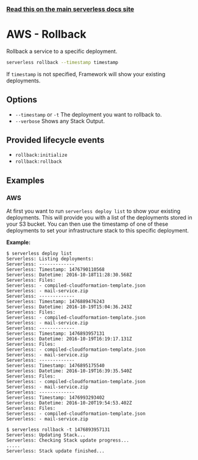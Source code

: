 <!--
title: Serverless Rollback CLI Command
description: Rollback the Serverless service to a specific deployment
short_title: Rollback
keywords: ['Serverless', 'Framework', 'AWS Lambda', 'rollback', 'deployment']
-->

<!-- DOCS-SITE-LINK:START automatically generated  -->

### [Read this on the main serverless docs site](https://www.serverless.com/framework/docs/providers/aws/cli-reference/rollback)

<!-- DOCS-SITE-LINK:END -->

# AWS - Rollback

Rollback a service to a specific deployment.

```bash
serverless rollback --timestamp timestamp
```

If `timestamp` is not specified, Framework will show your existing deployments.

## Options

- `--timestamp` or `-t` The deployment you want to rollback to.
- `--verbose` Shows any Stack Output.

## Provided lifecycle events

- `rollback:initialize`
- `rollback:rollback`

## Examples

### AWS

At first you want to run `serverless deploy list` to show your existing deployments. This will provide you with a list of the deployments stored in your S3 bucket. You can then use the timestamp of one of these deployments to set your infrastructure stack to this specific deployment.

**Example:**

```
$ serverless deploy list
Serverless: Listing deployments:
Serverless: -------------
Serverless: Timestamp: 1476790110568
Serverless: Datetime: 2016-10-18T11:28:30.568Z
Serverless: Files:
Serverless: - compiled-cloudformation-template.json
Serverless: - mail-service.zip
Serverless: -------------
Serverless: Timestamp: 1476889476243
Serverless: Datetime: 2016-10-19T15:04:36.243Z
Serverless: Files:
Serverless: - compiled-cloudformation-template.json
Serverless: - mail-service.zip
Serverless: -------------
Serverless: Timestamp: 1476893957131
Serverless: Datetime: 2016-10-19T16:19:17.131Z
Serverless: Files:
Serverless: - compiled-cloudformation-template.json
Serverless: - mail-service.zip
Serverless: -------------
Serverless: Timestamp: 1476895175540
Serverless: Datetime: 2016-10-19T16:39:35.540Z
Serverless: Files:
Serverless: - compiled-cloudformation-template.json
Serverless: - mail-service.zip
Serverless: -------------
Serverless: Timestamp: 1476993293402
Serverless: Datetime: 2016-10-20T19:54:53.402Z
Serverless: Files:
Serverless: - compiled-cloudformation-template.json
Serverless: - mail-service.zip

$ serverless rollback -t 1476893957131
Serverless: Updating Stack...
Serverless: Checking Stack update progress...
.....
Serverless: Stack update finished...
```
